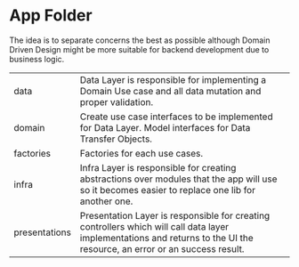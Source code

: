 # App Folder

The idea is to separate concerns the best as possible although Domain Driven Design might be more suitable for backend development due to business logic.


|   |   |
|---|---|
| data  | Data Layer is responsible for implementing a Domain Use case and all data mutation and proper validation. |
| domain  | Create use case interfaces to be implemented for Data Layer. Model interfaces for Data Transfer Objects. |
| factories  | Factories for each use cases.   |
| infra  | Infra Layer is responsible for creating abstractions over modules that the app will use so it becomes easier to replace one lib for another one.  |
| presentations  | Presentation Layer is responsible for creating controllers which will call data layer implementations and returns to the UI the resource, an error or an success result. |

